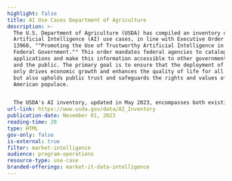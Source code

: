 ```yaml
---
highlight: false
title: AI Use Cases Department of Agriculture
description: >-
  The U.S. Department of Agriculture (USDA) has compiled an inventory of its
  Artificial Intelligence (AI) use cases, in line with Executive Order (EO)
  13960, ""Promoting the Use of Trustworthy Artificial Intelligence in the
  Federal Government."" This order mandates federal agencies to catalog their AI
  applications and make this information accessible to other government entities
  and the public. The primary goal is to ensure that the deployment of AI not
  only drives economic growth and enhances the quality of life for all Americans
  but also upholds public trust and safeguards the rights and values of the
  American populace.


  The USDA's AI inventory, updated in May 2023, encompasses both existing and prospective AI applications, aligning with the agency's mission. This initiative reflects the broader commitment to adopting AI in a manner that is responsible, transparent, and aligned with the nation's values and legal frameworks.
url-link: https://www.usda.gov/data/AI_Inventory
publication-date: November 01, 2023
reading-time: 20
type: HTML
gov-only: false
is-external: true
filter: market-intelligence
audience: program-operations
resource-type: use-case
branded-offerings: market-it-data-intelligence
---
```

